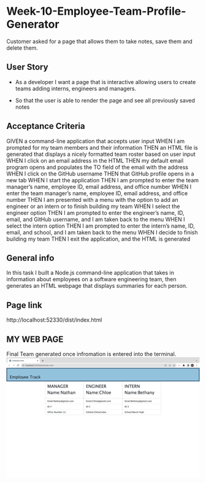 # Week-10-Employee-Team-Profile-Generator

Customer asked for a page that allows them to take notes, save them and delete them.
## User Story

- As a developer I want a page that is interactive allowing users to create teams adding interns, engineers and managers.

- So that the user is able to render the page and see all previously saved notes 


## Acceptance Criteria

GIVEN a command-line application that accepts user input
WHEN I am prompted for my team members and their information
THEN an HTML file is generated that displays a nicely formatted team roster based on user input
WHEN I click on an email address in the HTML
THEN my default email program opens and populates the TO field of the email with the address
WHEN I click on the GitHub username
THEN that GitHub profile opens in a new tab
WHEN I start the application
THEN I am prompted to enter the team manager’s name, employee ID, email address, and office number
WHEN I enter the team manager’s name, employee ID, email address, and office number
THEN I am presented with a menu with the option to add an engineer or an intern or to finish building my team
WHEN I select the engineer option
THEN I am prompted to enter the engineer’s name, ID, email, and GitHub username, and I am taken back to the menu
WHEN I select the intern option
THEN I am prompted to enter the intern’s name, ID, email, and school, and I am taken back to the menu
WHEN I decide to finish building my team
THEN I exit the application, and the HTML is generated
 
 

 

## General info

In this task I built a Node.js command-line application that takes in information about employees on a software engineering team, then generates an HTML webpage that displays summaries for each person.

## Page link

http://localhost:52330/dist/index.html


## MY WEB PAGE
Final Team generated once infromation is entered into the terminal.
![](/images/Team-maker.png)


